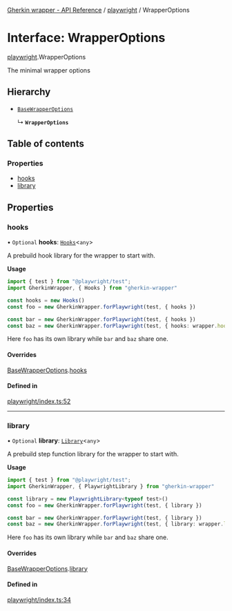 [Gherkin wrapper - API Reference](../README.md) / [playwright](../modules/playwright.md) / WrapperOptions

# Interface: WrapperOptions

[playwright](../modules/playwright.md).WrapperOptions

The minimal wrapper options

## Hierarchy

- [`BaseWrapperOptions`](common.BaseWrapperOptions.md)

  ↳ **`WrapperOptions`**

## Table of contents

### Properties

- [hooks](playwright.WrapperOptions.md#hooks)
- [library](playwright.WrapperOptions.md#library)

## Properties

### hooks

• `Optional` **hooks**: [`Hooks`](../classes/common.Hooks.md)<`any`\>

A prebuild hook library for the wrapper to start with.

**Usage**
```ts
import { test } from "@playwright/test";
import GherkinWrapper, { Hooks } from "gherkin-wrapper"

const hooks = new Hooks()
const foo = new GherkinWrapper.forPlaywright(test, { hooks })

const bar = new GherkinWrapper.forPlaywright(test, { hooks })
const baz = new GherkinWrapper.forPlaywright(test, { hooks: wrapper.hooks })
```
Here `foo` has its own library while `bar` and `baz` share one.

#### Overrides

[BaseWrapperOptions](common.BaseWrapperOptions.md).[hooks](common.BaseWrapperOptions.md#hooks)

#### Defined in

[playwright/index.ts:52](https://github.com/Niitch/gherkin-wrapper/blob/5821231/src/playwright/index.ts#L52)

___

### library

• `Optional` **library**: [`Library`](../classes/common.Library.md)<`any`\>

A prebuild step function library for the wrapper to start with.

**Usage**
```ts
import { test } from "@playwright/test";
import GherkinWrapper, { PlaywrightLibrary } from "gherkin-wrapper"

const library = new PlaywrightLibrary<typeof test>()
const foo = new GherkinWrapper.forPlaywright(test, { library })

const bar = new GherkinWrapper.forPlaywright(test, { library })
const baz = new GherkinWrapper.forPlaywright(test, { library: wrapper.library })
```
Here `foo` has its own library while `bar` and `baz` share one.

#### Overrides

[BaseWrapperOptions](common.BaseWrapperOptions.md).[library](common.BaseWrapperOptions.md#library)

#### Defined in

[playwright/index.ts:34](https://github.com/Niitch/gherkin-wrapper/blob/5821231/src/playwright/index.ts#L34)
